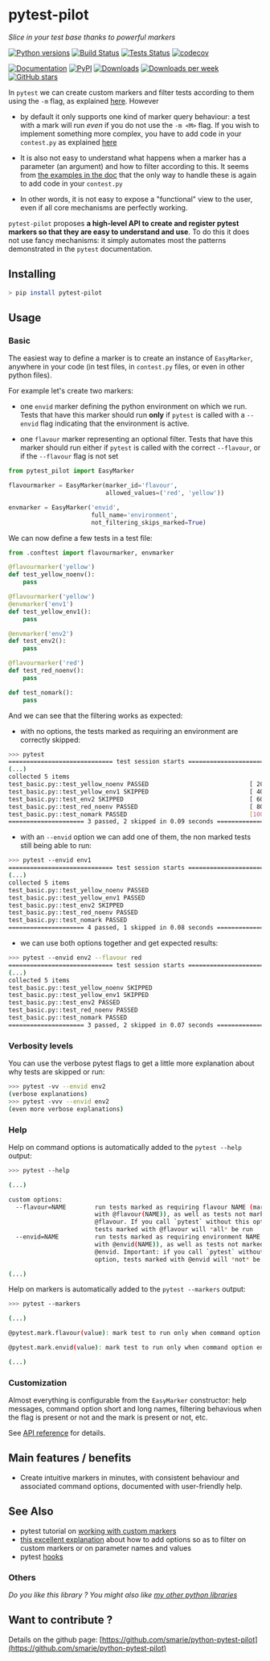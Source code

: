 # pytest-pilot

*Slice in your test base thanks to powerful markers*

[![Python versions](https://img.shields.io/pypi/pyversions/pytest-pilot.svg)](https://pypi.python.org/pypi/pytest-pilot/) [![Build Status](https://travis-ci.org/smarie/python-pytest-pilot.svg?branch=master)](https://travis-ci.org/smarie/python-pytest-pilot) [![Tests Status](https://smarie.github.io/python-pytest-pilot/junit/junit-badge.svg?dummy=8484744)](https://smarie.github.io/python-pytest-pilot/junit/report.html) [![codecov](https://codecov.io/gh/smarie/python-pytest-pilot/branch/master/graph/badge.svg)](https://codecov.io/gh/smarie/python-pytest-pilot)

[![Documentation](https://img.shields.io/badge/doc-latest-blue.svg)](https://smarie.github.io/python-pytest-pilot/) [![PyPI](https://img.shields.io/pypi/v/pytest-pilot.svg)](https://pypi.python.org/pypi/pytest-pilot/) [![Downloads](https://pepy.tech/badge/pytest-pilot)](https://pepy.tech/project/pytest-pilot) [![Downloads per week](https://pepy.tech/badge/pytest-pilot/week)](https://pepy.tech/project/pytest-pilot) [![GitHub stars](https://img.shields.io/github/stars/smarie/python-pytest-pilot.svg)](https://github.com/smarie/python-pytest-pilot/stargazers)

In `pytest` we can create custom markers and filter tests according to them using the `-m` flag, as explained [here](https://docs.pytest.org/en/latest/example/markers.html). However 

 - by default it only supports one kind of marker query behaviour: a test with a mark <M> will run *even* if you do not use the `-m <M>` flag. If you wish to implement something more complex, you have to add code in your `contest.py` as explained [here](http://doc.pytest.org/en/latest/example/markers.html#marking-platform-specific-tests-with-pytest) 
 
 - It is also not easy to understand what happens when a marker has a parameter (an argument) and how to filter according to this. It seems from [the examples in the doc](http://doc.pytest.org/en/latest/example/markers.html#custom-marker-and-command-line-option-to-control-test-runs) that the only way to handle these is again to add code in your `contest.py`
 
 - In other words, it is not easy to expose a "functional" view to the user, even if all core mechanisms are perfectly working.

`pytest-pilot` proposes **a high-level API to create and register pytest markers so that they are easy to understand and use**. To do this it does not use fancy mechanisms: it simply automates most the patterns demonstrated in the `pytest` documentation. 
 

## Installing

```bash
> pip install pytest-pilot
```

## Usage 

### Basic

The easiest way to define a marker is to create an instance of `EasyMarker`, anywhere in your code (in test files, in `contest.py` files, or even in other python files). 

For example let's create two markers: 

 - one `envid` marker defining the python environment on which we run. Tests that have this marker should run **only** if `pytest` is called with a `--envid` flag indicating that the environment is active.
 
 - one `flavour` marker representing an optional filter. Tests that have this marker should run either if `pytest` is called with the correct `--flavour`, or if the `--flavour` flag is not set


```python
from pytest_pilot import EasyMarker

flavourmarker = EasyMarker(marker_id='flavour', 
                           allowed_values=('red', 'yellow'))

envmarker = EasyMarker('envid', 
                       full_name='environment', 
                       not_filtering_skips_marked=True)
```

We can now define a few tests in a test file:

```python
from .conftest import flavourmarker, envmarker

@flavourmarker('yellow')
def test_yellow_noenv():
    pass

@flavourmarker('yellow')
@envmarker('env1')
def test_yellow_env1():
    pass

@envmarker('env2')
def test_env2():
    pass

@flavourmarker('red')
def test_red_noenv():
    pass

def test_nomark():
    pass
```

And we can see that the filtering works as expected:

 - with no options, the tests marked as requiring an environment are correctly skipped:

```bash
>>> pytest
============================= test session starts =============================
(...)
collected 5 items                                                              
test_basic.py::test_yellow_noenv PASSED                            [ 20%]
test_basic.py::test_yellow_env1 SKIPPED                            [ 40%]
test_basic.py::test_env2 SKIPPED                                   [ 60%]
test_basic.py::test_red_noenv PASSED                               [ 80%]
test_basic.py::test_nomark PASSED                                  [100%]
===================== 3 passed, 2 skipped in 0.09 seconds =====================
```

 - with an `--envid` option we can add one of them, the non marked tests still being able to run:

```bash
>>> pytest --envid env1
============================= test session starts =============================
(...)
collected 5 items                                                              
test_basic.py::test_yellow_noenv PASSED                                  [ 20%]
test_basic.py::test_yellow_env1 PASSED                                   [ 40%]
test_basic.py::test_env2 SKIPPED                                         [ 60%]
test_basic.py::test_red_noenv PASSED                                     [ 80%]
test_basic.py::test_nomark PASSED                                        [100%]
===================== 4 passed, 1 skipped in 0.08 seconds =====================
```

 - we can use both options together and get expected results:

```bash
>>> pytest --envid env2 --flavour red
============================= test session starts =============================
(...)
collected 5 items                                                              
test_basic.py::test_yellow_noenv SKIPPED                                 [ 20%]
test_basic.py::test_yellow_env1 SKIPPED                                  [ 40%]
test_basic.py::test_env2 PASSED                                          [ 60%]
test_basic.py::test_red_noenv PASSED                                     [ 80%]
test_basic.py::test_nomark PASSED                                        [100%]
===================== 3 passed, 2 skipped in 0.07 seconds =====================
```

### Verbosity levels

You can use the verbose pytest flags to get a little more explanation about why tests are skipped or run:

```bash
>>> pytest -vv --envid env2
(verbose explanations)
>>> pytest -vvv --envid env2
(even more verbose explanations)
```

### Help

Help on command options is automatically added to the `pytest --help` output:

```bash
>>> pytest --help

(...)

custom options:
  --flavour=NAME        run tests marked as requiring flavour NAME (marked
                        with @flavour(NAME)), as well as tests not marked with
                        @flavour. If you call `pytest` without this option,
                        tests marked with @flavour will *all* be run
  --envid=NAME          run tests marked as requiring environment NAME (marked
                        with @envid(NAME)), as well as tests not marked with
                        @envid. Important: if you call `pytest` without this
                        option, tests marked with @envid will *not* be run.

(...)
```

Help on markers is automatically added to the `pytest --markers` output:

```bash
>>> pytest --markers

(...)

@pytest.mark.flavour(value): mark test to run only when command option flavour is used to set --flavour to <value>, or if the option is not used at all.

@pytest.mark.envid(value): mark test to run only when command option environment is used to set --envid to <value>.

(...)
```

### Customization

Almost everything is configurable from the `EasyMarker` constructor: help messages, command option short and long names, filtering behavious when the flag is present or not and the mark is present or not, etc.

See [API reference](./api_reference.md) for details.

## Main features / benefits

 - Create intuitive markers in minutes, with consistent behaviour and associated command options, documented with user-friendly help.

## See Also

 - pytest tutorial on [working with custom markers](https://docs.pytest.org/en/latest/example/markers.html)
 - [this excellent explanation](https://stackoverflow.com/a/52845103/7262247) about how to add options so as to filter on custom markers or on parameter names and values
 - pytest [hooks](https://docs.pytest.org/en/latest/_modules/_pytest/hookspec.html)
 
### Others

*Do you like this library ? You might also like [my other python libraries](https://github.com/smarie/OVERVIEW#python)* 

## Want to contribute ?

Details on the github page: [https://github.com/smarie/python-pytest-pilot](https://github.com/smarie/python-pytest-pilot)
